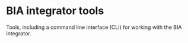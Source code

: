 BIA integrator tools
====================

Tools, including a command line interface (CLI) for working with the BIA integrator.